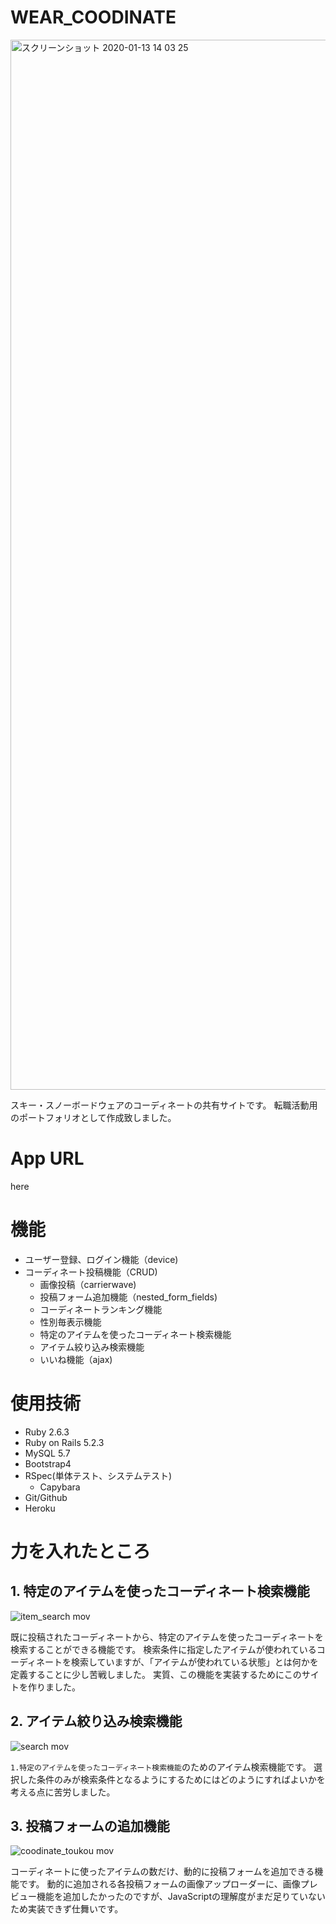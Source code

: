 # WEAR_COODINATE
<img width="1680" alt="スクリーンショット 2020-01-13 14 03 25" src="https://user-images.githubusercontent.com/51853475/72233954-9f1a5800-360d-11ea-8c14-b268e6d6af8c.png">

スキー・スノーボードウェアのコーディネートの共有サイトです。
転職活動用のポートフォリオとして作成致しました。

# App URL
here

# 機能
- ユーザー登録、ログイン機能（device)
- コーディネート投稿機能（CRUD)
  - 画像投稿（carrierwave)
  - 投稿フォーム追加機能（nested_form_fields)
  - コーディネートランキング機能
  - 性別毎表示機能
  - 特定のアイテムを使ったコーディネート検索機能
  - アイテム絞り込み検索機能
  - いいね機能（ajax)

# 使用技術
- Ruby 2.6.3
- Ruby on Rails 5.2.3
- MySQL 5.7
- Bootstrap4
- RSpec(単体テスト、システムテスト)
  - Capybara
- Git/Github
- Heroku

# 力を入れたところ
## 1. 特定のアイテムを使ったコーディネート検索機能
![item_search mov](https://user-images.githubusercontent.com/51853475/72249862-a5c0c380-363d-11ea-96bc-94318436a693.gif)

既に投稿されたコーディネートから、特定のアイテムを使ったコーディネートを検索することができる機能です。
検索条件に指定したアイテムが使われているコーディネートを検索していますが、「アイテムが使われている状態」とは何かを定義することに少し苦戦しました。
実質、この機能を実装するためにこのサイトを作りました。

## 2. アイテム絞り込み検索機能
![search mov](https://user-images.githubusercontent.com/51853475/72250372-cfc6b580-363e-11ea-8234-43134d1ec1f3.gif)

`1.特定のアイテムを使ったコーディネート検索機能`のためのアイテム検索機能です。
選択した条件のみが検索条件となるようにするためにはどのようにすればよいかを考える点に苦労しました。

## 3. 投稿フォームの追加機能
![coodinate_toukou mov](https://user-images.githubusercontent.com/51853475/72247624-a145dc00-3638-11ea-9e37-2ec900fbeb59.gif)

コーディネートに使ったアイテムの数だけ、動的に投稿フォームを追加できる機能です。
動的に追加される各投稿フォームの画像アップローダーに、画像プレビュー機能を追加したかったのですが、JavaScriptの理解度がまだ足りていないため実装できず仕舞いです。
